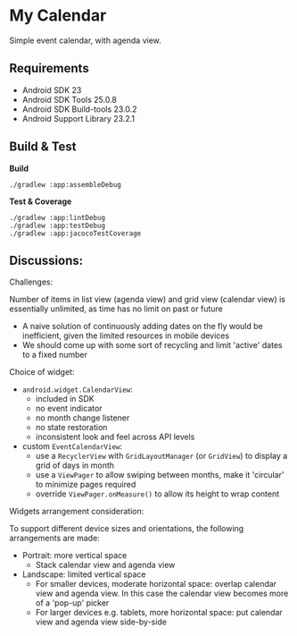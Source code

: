 # My Calendar
Simple event calendar, with agenda view.

## Requirements
* Android SDK 23
* Android SDK Tools 25.0.8
* Android SDK Build-tools 23.0.2
* Android Support Library 23.2.1

## Build & Test

**Build**

    ./gradlew :app:assembleDebug

**Test & Coverage**

    ./gradlew :app:lintDebug
    ./gradlew :app:testDebug
    ./gradlew :app:jacocoTestCoverage

## Discussions:
Challenges:

Number of items in list view (agenda view) and grid view (calendar view) is essentially unlimited, as time has no limit on past or future
* A naive solution of continuously adding dates on the fly would be inefficient, given the limited resources in mobile devices
* We should come up with some sort of recycling and limit 'active' dates to a fixed number

Choice of widget:

* `android.widget.CalendarView`:
  * included in SDK
  * no event indicator
  * no month change listener
  * no state restoration
  * inconsistent look and feel across API levels
* custom `EventCalendarView`:
  * use a `RecyclerView` with `GridLayoutManager` (or `GridView`) to display a grid of days in month
  * use a `ViewPager` to allow swiping between months, make it 'circular' to minimize pages required
  * override `ViewPager.onMeasure()` to allow its height to wrap content

Widgets arrangement consideration:

To support different device sizes and orientations, the following arrangements are made:

* Portrait: more vertical space
  * Stack calendar view and agenda view
* Landscape: limited vertical space
  * For smaller devices, moderate horizontal space: overlap calendar view and agenda view. In this case the calendar view becomes more of a 'pop-up' picker
  * For larger devices e.g. tablets, more horizontal space: put calendar view and agenda view side-by-side